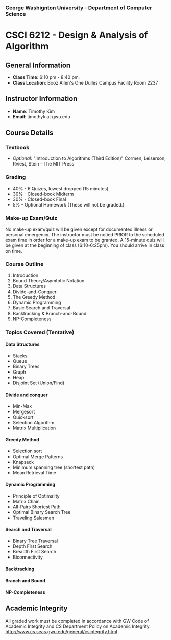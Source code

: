 ### George Washignton University - Department of Computer Science

# CSCI 6212 - Design & Analysis of Algorithm

## General Information

* **Class Time**: 6:10 pm - 8:40 pm, 
* **Class Location**: Booz Allen's One Dulles Campus Facility Room 2237

## Instructor Information

* **Name**: Timothy Kim
* **Email**: timothyk at gwu.edu

## Course Details

### Textbook

* *Optional*: "Introduction to Algorithms (Third Edition)" Cormen, Leiserson, Rviest, Stein - The MIT Press

### Grading

* 40% - 6 Quizes, lowest dropped (15 minutes)
* 30% - Closed-book Midterm
* 30% - Closed-book Final
* 5% - Optional Homework (These will not be graded.)

### Make-up Exam/Quiz

No make-up exam/quiz will be given except for documented illness or personal emergency. The instructor must be notied PRIOR to the scheduled exam time in order for a make-up exam to be granted. A 15-minute quiz will be given at the beginning of class (6:10-6:25pm). You should arrive in class on time.

### Course Outline

1. Introduction
2. Bound Theory/Asymtotic Notation
2. Data Structures
3. Divide-and-Conquer
4. The Greedy Method
5. Dynamic Programming
6. Basic Search and Traversal
7. Backtracking & Branch-and-Bound
8. NP-Completeness

### Topics Covered (Tentative)

#### Data Structures
- Stacks
- Queue
- Binary Trees
- Graph
- Heap
- Disjoint Set (Union/Find)

#### Divide and conquer
- Min-Max
- Mergesort
- Quicksort
- Selection Algorithm
- Matrix Multiplication

#### Greedy Method
- Selection sort
- Optimal Merge Patterns
- Knapsack
- Minimum spanning tree (shortest path)
- Mean Retrieval Time

#### Dynamic Programming
- Principle of Optimality
- Matrix Chain
- All-Pairs Shortest Path
- Optimal Binary Search Tree
- Traveling Salesman

#### Search and Traversal
- Binary Tree Traversal
- Depth First Search
- Breadth First Search
- Biconnectivity

#### Backtracking

#### Branch and Bound

#### NP-Completeness


## Academic Integrity

All graded work must be completed in accordance with GW Code of Academic Integrity and CS Department Policy on Academic Integrity. <http://www.cs.seas.gwu.edu/general/csintegrity.html>



